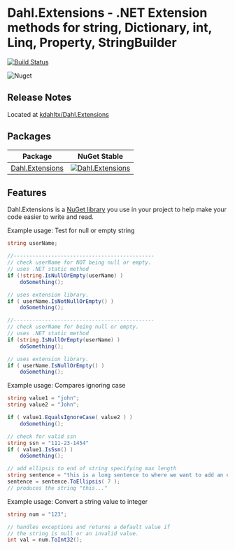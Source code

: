Dahl.Extensions - .NET Extension methods for string, Dictionary, int, Linq, Property, StringBuilder
========================================

[![Build Status](https://dev.azure.com/Dahl.Extensions/_apis/build/status/Dahl.Extensions?branchName=master)](https://dev.azure.com/Dahl.Extensions/_build/latest?definitionId=4&branchName=master)

![Nuget](https://img.shields.io/nuget/v/Dahl.Extensions.svg)

Release Notes
-------------
Located at [kdahltx/Dahl.Extensions](https://github.com/kdahltx/Dahl.Extensions)

Packages
--------


| Package | NuGet Stable |
| ------- | ------------ |
| [Dahl.Extensions](https://www.nuget.org/packages/Dahl.Extensions/) | [![Dahl.Extensions](https://img.shields.io/nuget/Dahl.Extensions)](https://www.nuget.org/packages/Dahl.Extensions/) |


Features
--------
Dahl.Extensions is a [NuGet library](https://www.nuget.org/packages/Dahl.Extensions)
you use in your project to help make your code easier to write and read.

Example usage: Test for null or empty string
```csharp
string userName;

//---------------------------------------------
// check userName for NOT being null or empty.
// uses .NET static method
if (!string.IsNullOrEmpty(userName) )
    doSomething();

// uses extension library.
if ( userName.IsNotNullOrEmpty() )
    doSomething();

//---------------------------------------------
// check userName for being null or empty.
// uses .NET static method
if (string.IsNullOrEmpty(userName) )
    doSomething();

// uses extension library.
if ( userName.IsNullOrEmpty() )
    doSomething();


```
Example usage: Compares ignoring case
```csharp
string value1 = "john";
string value2 = "John";

if ( value1.EqualsIgnoreCase( value2 ) )
    doSomething();

// check for valid ssn
string ssn = "111-23-1454"
if ( value1.IsSsn() )
    doSomething();

// add ellipsis to end of string specifying max length
string sentence = "this is a long sentence to where we want to add an ellipsis";
sentence = sentence.ToEllipsis( 7 );
// produces the string "this..."

```

Example usage: Convert a string value to integer
```csharp
string num = "123";

// handles exceptions and returns a default value if
// the string is null or an invalid value.
int val = num.ToInt32();
```

